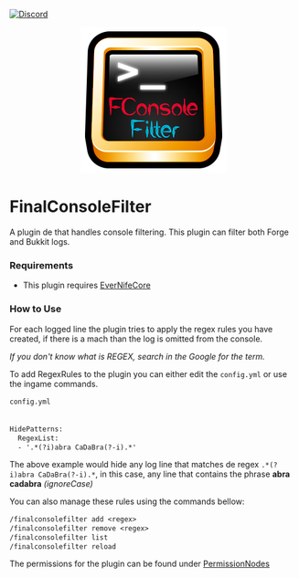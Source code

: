 [![Discord](https://img.shields.io/discord/899151012290498620.svg?label=discord&logo=discord)](https://discord.petrus.dev/)

<p align="center">
  <img src="icon/console-icon.png" />
</p>

# FinalConsoleFilter

A plugin de that handles console filtering. This plugin can filter both Forge and Bukkit logs.

### Requirements

* This plugin requires [EverNifeCore](https://github.com/evernife/EverNifeCore)

### How to Use

For each logged line the plugin tries to apply the regex rules you have created, if there is a mach than the log is omitted from the console.

*If you don't know what is REGEX, search in the Google for the term.*

To add RegexRules to the plugin you can either edit the `config.yml` or use the ingame commands.

```
config.yml


HidePatterns:
  RegexList:
  - '.*(?i)abra CaDaBra(?-i).*'
```

The above example would hide any log line that matches de regex `.*(?i)abra CaDaBra(?-i).*`, in this case, any line that contains the phrase **abra cadabra** *(ignoreCase)*

You can also manage these rules using the commands bellow:

```
/finalconsolefilter add <regex>
/finalconsolefilter remove <regex>
/finalconsolefilter list
/finalconsolefilter reload
```

The permissions for the plugin can be found under [PermissionNodes](src/main/java/br/com/finalcraft/finalconsolefilter/PermissionNodes.java)